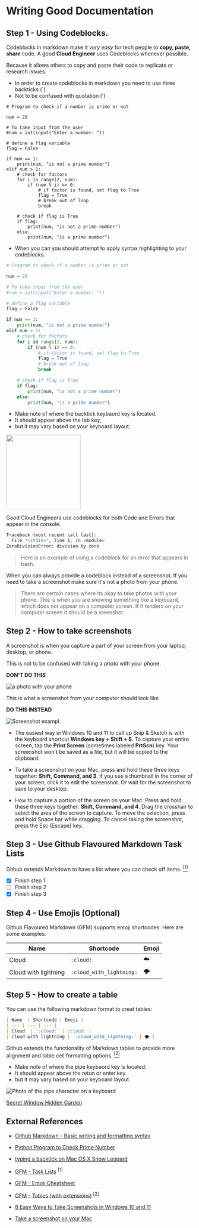 # Writing Good Documentation

## Step 1 - Using Codeblocks.

Codeblocks in markdown make it *very easy* for tech people to **copy, paste, share** code.
A good __Cloud Engineer__ uses Codeblocks whenever possible.

Because it allows others to copy and paste their code to replicate or research issues.

- In order to create codeblocks in markdown you need to use three backticks (`)
- Not to be confused with quotation (') 

```
# Program to check if a number is prime or not

num = 29

# To take input from the user
#num = int(input("Enter a number: "))

# define a flag variable
flag = False

if num == 1:
    print(num, "is not a prime number")
elif num > 1:
    # check for factors
    for i in range(2, num):
        if (num % i) == 0:
            # if factor is found, set flag to True
            flag = True
            # break out of loop
            break

    # check if flag is True
    if flag:
        print(num, "is not a prime number")
    else:
        print(num, "is a prime number")
```

- When you can you should attempt to apply syntax highlighting to your codeblocks.

```python
# Program to check if a number is prime or not

num = 29

# To take input from the user
#num = int(input("Enter a number: "))

# define a flag variable
flag = False

if num == 1:
    print(num, "is not a prime number")
elif num > 1:
    # check for factors
    for i in range(2, num):
        if (num % i) == 0:
            # if factor is found, set flag to True
            flag = True
            # break out of loop
            break

    # check if flag is True
    if flag:
        print(num, "is not a prime number")
    else:
        print(num, "is a prime number")
```

- Make note of where the backtick keybaord key is located.
- It should appear above the tab key,
- but it may vary based on your keyboard layout.

<img width="200px" src="assets/keyboard_backtick.jpg"/>

Good Cloud Engineers use codeblocks for both Code and Errors that appear in the console.

```bash
Traceback (most recent call last):
  File "<stdin>", line 1, in <module>
ZeroDivisionError: division by zero
```

> Here is an example of using a codeblock for an error that appears in bash.

When you can always provide a codeblock instead of a screenshot. 
If you need to take a screenshot make sure it's not a photo from your phone.

> There are certain cases where its okay to take photos with your phone. This is when you are showing something like a keyboard, which does not appear on a computer screen.
If it renders on your computer screen it should be a sreenshot.

## Step 2 - How to take screenshots 

A screenshot is when you capture a part of your screen from your laptop, desktop, or phone.

This is not to be confused with taking a photo with your phone.

**DON'T DO THIS**

![a photo with your phone](assets/phone-photo.jpg)

This is what a screenshot from your computer should look like 

**DO THIS INSTEAD**

![Screenshot exampl](assets/screenshot-example.png)

- The easiest way in Windows 10 and 11 to call up Snip & Sketch is with the keyboard shortcut **Windows key + Shift + S**.
To capture your entire screen, tap the **Print Screen** (sometimes labeled **PrtScn**) key. Your screenshot won't be saved as a file, 
but it will be copied to the clipboard. 

- To take a screenshot on your Mac, press and hold these three keys together: **Shift, Command, and 3**. 
If you see a thumbnail in the corner of your screen, click it to edit the screenshot. Or wait for the screenshot to save to your desktop.

- How to capture a portion of the screen on your Mac: Press and hold these three keys together: **Shift, Command, and 4**.
Drag the crosshair  to select the area of the screen to capture. To move the selection, press and hold Space bar while dragging. To cancel taking the screenshot, press the Esc (Escape) key.



## Step 3 - Use Github Flavoured Markdown Task Lists

Github extends Markdown to have a list where you can check off items. [<sup>[1]</sup>](#external-references)

- [x] Finish step 1
- [ ] Finish step 2
- [x] Finish step 3

## Step 4 - Use Emojis (Optional)

Github Flavoured Markdown (GFM) supports emoji shortcodes. 
Here are some examples:


| Name  | Shortcode | Emoji |
| --- | --- | --- |
| Cloud  | `:cloud:` | :cloud: |
| Cloud with lightning | `:cloud_with_lightning:` | 🌩️ |

## Step 5 - How to create a table

You can use the following markdown format to creat tables:
```md
| Name  | Shortcode | Emoji |
| --- | --- | --- |
| Cloud  | `:cloud:` | :cloud: |
| Cloud with lightning | `:cloud_with_lightning:` | 🌩️ |
```
Github extends the functionality of Markdown tables to provide more alignment and table cell formatting options. [<sup>[2]</sup>](#external-references)

- Make note of where the pipe keybaord key is located.
- It should appear above the retun or enter key
- but it may vary based on your keyboard layout.

![Photo of the pipe character on a keyboard](assets/Pipe_Character_Wireless_keyboard.png)

[Secret Window Hidden Garden](secret-window/hidden-garden.md)

## External References

- [Github Markdown - Basic writing and formatting syntax](https://docs.github.com/en/get-started/writing-on-github/getting-started-with-writing-and-formatting-on-github/basic-writing-and-formatting-syntax) 

- [Python Program to Check Prime Number](https://www.programiz.com/python-programming/examples/prime-number) 

- [typing a backtick on Mac OS X Snow Leopard](https://apple.stackexchange.com/questions/69820/typing-a-backtick-on-mac-os-x-snow-leopard)

- [GFM - Task Lists](https://docs.github.com/en/get-started/writing-on-github/getting-started-with-writing-and-formatting-on-github/basic-writing-and-formatting-syntax#task-lists) <sup>[1]</sup>

- [GFM - Emoji Cheatsheet](https://github.com/ikatyang/emoji-cheat-sheet/blob/master/README.md)
- [GFM - Tables (with extensions)](https://github.github.com/gfm/#tables-extension-) <sup>[2]</sup>
- [8 Easy Ways to Take Screenshots in Windows 10 and 11](https://www.cnet.com/tech/services-and-software/8-easy-ways-to-take-screenshots-in-windows-10-and-11/)
- [Take a screenshot on your Mac](https://support.apple.com/en-us/HT201361)

  
